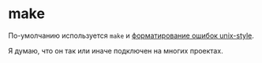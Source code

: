 # make

По-умолчанию используется `make` и [форматирование ошибок unix-style](https://www.gnu.org/prep/standards/html_node/Errors.html).

Я думаю, что он так или иначе подключен на многих проектах.

